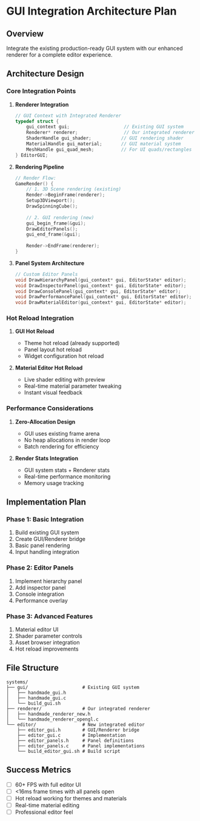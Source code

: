 # GUI Integration Architecture Plan

## Overview
Integrate the existing production-ready GUI system with our enhanced renderer for a complete editor experience.

## Architecture Design

### Core Integration Points

1. **Renderer Integration**
   ```c
   // GUI Context with Integrated Renderer
   typedef struct {
       gui_context gui;                    // Existing GUI system
       Renderer* renderer;                 // Our integrated renderer  
       ShaderHandle gui_shader;           // GUI rendering shader
       MaterialHandle gui_material;       // GUI material system
       MeshHandle gui_quad_mesh;          // For UI quads/rectangles
   } EditorGUI;
   ```

2. **Rendering Pipeline**
   ```c
   // Render Flow:
   GameRender() {
       // 1. 3D Scene rendering (existing)
       Render->BeginFrame(renderer);
       Setup3DViewport();
       DrawSpinningCube();
       
       // 2. GUI rendering (new)
       gui_begin_frame(&gui);
       DrawEditorPanels();
       gui_end_frame(&gui);
       
       Render->EndFrame(renderer);
   }
   ```

3. **Panel System Architecture**
   ```c
   // Custom Editor Panels
   void DrawHierarchyPanel(gui_context* gui, EditorState* editor);
   void DrawInspectorPanel(gui_context* gui, EditorState* editor);
   void DrawConsolePanel(gui_context* gui, EditorState* editor);
   void DrawPerformancePanel(gui_context* gui, EditorState* editor);
   void DrawMaterialEditor(gui_context* gui, EditorState* editor);
   ```

### Hot Reload Integration

1. **GUI Hot Reload**
   - Theme hot reload (already supported)
   - Panel layout hot reload
   - Widget configuration hot reload

2. **Material Editor Hot Reload**
   - Live shader editing with preview
   - Real-time material parameter tweaking
   - Instant visual feedback

### Performance Considerations

1. **Zero-Allocation Design**
   - GUI uses existing frame arena
   - No heap allocations in render loop
   - Batch rendering for efficiency

2. **Render Stats Integration**
   - GUI system stats + Renderer stats
   - Real-time performance monitoring
   - Memory usage tracking

## Implementation Plan

### Phase 1: Basic Integration
1. Build existing GUI system
2. Create GUI/Renderer bridge
3. Basic panel rendering
4. Input handling integration

### Phase 2: Editor Panels
1. Implement hierarchy panel
2. Add inspector panel  
3. Console integration
4. Performance overlay

### Phase 3: Advanced Features
1. Material editor UI
2. Shader parameter controls
3. Asset browser integration
4. Hot reload improvements

## File Structure
```
systems/
├── gui/                    # Existing GUI system
│   ├── handmade_gui.h
│   ├── handmade_gui.c
│   └── build_gui.sh
├── renderer/               # Our integrated renderer
│   ├── handmade_renderer_new.h
│   └── handmade_renderer_opengl.c
└── editor/                 # New integrated editor
    ├── editor_gui.h        # GUI/Renderer bridge
    ├── editor_gui.c        # Implementation
    ├── editor_panels.h     # Panel definitions
    ├── editor_panels.c     # Panel implementations
    └── build_editor_gui.sh # Build script
```

## Success Metrics
- [ ] 60+ FPS with full editor UI
- [ ] <16ms frame times with all panels open
- [ ] Hot reload working for themes and materials
- [ ] Real-time material editing
- [ ] Professional editor feel